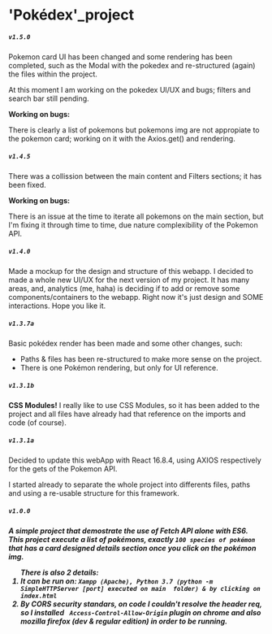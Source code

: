 <h1>'Pokédex'_project</h1>

<h5><code>v1.5.0</code></h5>

<p>Pokemon card UI has been changed and some rendering has been completed, such as the Modal with the pokedex and re-structured (again) the files within the project.</p>

<p>At this moment I am working on the pokedex UI/UX and bugs; filters and search bar still pending.</p>

<strong>Working on bugs:</strong>

<p>There is clearly a list of pokemons but pokemons img are not appropiate to the pokemon card; working on it with the Axios.get() and rendering.</p>

<h5><code>v1.4.5</code></h5>

<p>There was a collission between the main content and Filters sections; it has been fixed.</p>

<strong>Working on bugs:</strong>

<p>There is an issue at the time to iterate all pokemons on the main section, but I'm fixing it through time to time, due nature complexibility of the Pokemon API.</p>

<h5><code>v1.4.0</code></h5>

<p>Made a mockup for the design and structure of this webapp. I decided to made a whole new UI/UX for the next version of my project. It has many areas, and, analytics (me, haha) is deciding if to add or remove some components/containers to the webapp. Right now it's just design and SOME interactions. Hope you like it.</p>

<h5><code>v1.3.7a</code></h5>

<p>Basic pokédex render has been made and some other changes, such:</p>

<ul>
<li>Paths & files has been re-structured to make more sense on the project.</li>
<li>There is one Pokémon rendering, but only for UI reference.</li>
</ul>

<h5><code>v1.3.1b</code></h5>

<p><strong>CSS Modules!</strong> I really like to use CSS Modules, so it has been added to the project and all files have already had that reference on the imports and code (of course).</p>

<h5><code>v1.3.1a</code></h5>

<p>Decided to update this webApp with React 16.8.4, using AXIOS respectively for the gets of the Pokemon API.</p>

<p>I started already to separate the whole project into differents files, paths and using a re-usable structure for this framework.</p>

<h5><code>v1.0.0</code><h5>

<p>A simple project that demostrate the use of Fetch API alone with ES6. This project execute a list of pokémons, exactly <code>100 species of pokémon</code> that has a card designed details section once you click on the pokémon img.</p>

<ol>
  <strong>There is also 2 details:</strong>
  <li>
    It can be run on: <code>Xampp (Apache), Python 3.7 (<strong>python -m SimpleHTTPServer [port]</strong> executed on main  folder) & by clicking on index.html</code>
  </li>
  <li>By CORS security standars, on code I couldn't resolve the header req, so I installed <code> Access-Control-Allow-Origin</code> plugin on chrome and also mozilla firefox (dev & regular edition) in order to be running.</li>
</ol>
